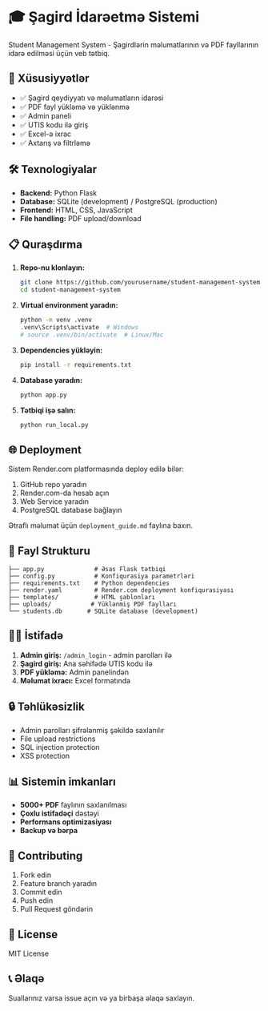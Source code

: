 # 🎓 Şagird İdarəetmə Sistemi

Student Management System - Şagirdlərin məlumatlarının və PDF fayllarının idarə edilməsi üçün veb tətbiq.

## 🚀 Xüsusiyyətlər

- ✅ Şagird qeydiyyatı və məlumatların idarəsi
- ✅ PDF fayl yükləmə və yüklənmə
- ✅ Admin paneli
- ✅ UTIS kodu ilə giriş
- ✅ Excel-ə ixrac
- ✅ Axtarış və filtrləmə

## 🛠️ Texnologiyalar

- **Backend:** Python Flask
- **Database:** SQLite (development) / PostgreSQL (production)
- **Frontend:** HTML, CSS, JavaScript
- **File handling:** PDF upload/download

## 📋 Quraşdırma

1. **Repo-nu klonlayın:**
   ```bash
   git clone https://github.com/yourusername/student-management-system.git
   cd student-management-system
   ```

2. **Virtual environment yaradın:**
   ```bash
   python -m venv .venv
   .venv\Scripts\activate  # Windows
   # source .venv/bin/activate  # Linux/Mac
   ```

3. **Dependencies yükləyin:**
   ```bash
   pip install -r requirements.txt
   ```

4. **Database yaradın:**
   ```bash
   python app.py
   ```

5. **Tətbiqi işə salın:**
   ```bash
   python run_local.py
   ```

## 🌐 Deployment

Sistem Render.com platformasında deploy edilə bilər:

1. GitHub repo yaradın
2. Render.com-da hesab açın
3. Web Service yaradın
4. PostgreSQL database bağlayın

Ətraflı məlumat üçün `deployment_guide.md` faylına baxın.

## 📁 Fayl Strukturu

```
├── app.py              # Əsas Flask tətbiqi
├── config.py           # Konfiqurasiya parametrləri
├── requirements.txt    # Python dependencies
├── render.yaml         # Render.com deployment konfiqurasiyası
├── templates/          # HTML şablonları
├── uploads/           # Yüklənmiş PDF faylları
└── students.db       # SQLite database (development)
```

## 👨‍💻 İstifadə

1. **Admin giriş:** `/admin_login` - admin parolları ilə
2. **Şagird giriş:** Ana səhifədə UTIS kodu ilə
3. **PDF yükləmə:** Admin panelindən
4. **Məlumat ixracı:** Excel formatında

## 🔒 Təhlükəsizlik

- Admin parolları şifrələnmiş şəkildə saxlanılır
- File upload restrictions
- SQL injection protection
- XSS protection

## 📊 Sistemin imkanları

- **5000+ PDF** faylının saxlanılması
- **Çoxlu istifadəçi** dəstəyi
- **Performans optimizasiyası**
- **Backup və bərpa**

## 🤝 Contributing

1. Fork edin
2. Feature branch yaradın
3. Commit edin
4. Push edin
5. Pull Request göndərin

## 📄 License

MIT License

## 📞 Əlaqə

Suallarınız varsa issue açın və ya birbaşa əlaqə saxlayın. 